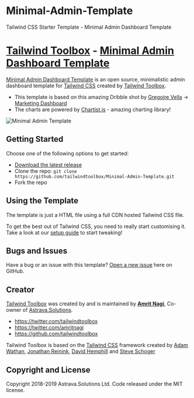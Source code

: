 # Minimal-Admin-Template
Tailwind CSS Starter Template - Minimal Admin Dashboard Template

# [Tailwind Toolbox](https://www.tailwindtoolbox.com/) - [Minimal Admin Dashboard Template](https://www.tailwindtoolbox.com/templates/minimal-admin-template)

[Minimal Admin Dashboard Template](https://www.tailwindtoolbox.com/templates/admin-template) is an open source, minimalistic admin dashboard template for [Tailwind CSS](https://tailwindcss.com/) created by [Tailwind Toolbox](https://www.tailwindtoolbox.com/).

* This template is based on this amazing Dribble shot by [Gregoire Vella](https://dribbble.com/gregoirevella) -> [Marketing Dashboard](https://dribbble.com/shots/6531694-Marketing-Dashboard)
* The charts are powered by [Chartist.js](https://gionkunz.github.io/chartist-js/) - amazing charting library!

![Minimal Admin Template](https://www.tailwindtoolbox.com/templates/minimal-admin-template.png)

## Getting Started

Choose one of the following options to get started:
* [Download the latest release](https://github.com/tailwindtoolbox/Minimal-Admin-Template/archive/master.zip)
* Clone the repo: `git clone https://github.com/tailwindtoolbox/Minimal-Admin-Template.git`
* Fork the repo

## Using the Template

The template is just a HTML file using a full CDN hosted Tailwind CSS file.

To get the best out of Tailwind CSS, you need to really start customising it.
Take a look at our [setup guide](https://www.tailwindtoolbox.com/setup) to start tweaking!

## Bugs and Issues

Have a bug or an issue with this template? [Open a new issue](https://github.com/tailwindtoolbox/Minimal-Admin-Template/issues/new) here on GitHub.

## Creator

[Tailwind Toolbox](https://www.tailwindtoolbox.com/) was created by and is maintained by **[Amrit Nagi](https://amritnagi.info/)**, Co-owner of [Astrava.Solutions](https://astrava.solutions).

* https://twitter.com/tailwindtoolbox
* https://twitter.com/amritnagi
* https://github.com/tailwindtoolbox

Tailwind Toolbox is based on the [Tailwind CSS](https://www.tailwindcss.com/) framework created by [Adam Wathan](https://twitter.com/adamwathan), [Jonathan Reinink](https://twitter.com/reinink), [David Hemphill](https://twitter.com/davidhemphill) and [Steve Schoger](https://twitter.com/steveschoger)




## Copyright and License

Copyright 2018-2019 Astrava.Solutions Ltd. Code released under the MIT license.
